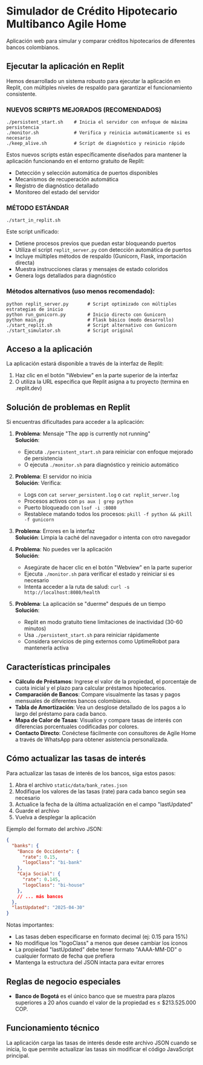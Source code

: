 # Simulador de Crédito Hipotecario Multibanco Agile Home

Aplicación web para simular y comparar créditos hipotecarios de diferentes bancos colombianos.

## Ejecutar la aplicación en Replit

Hemos desarrollado un sistema robusto para ejecutar la aplicación en Replit, con múltiples niveles de respaldo para garantizar el funcionamiento consistente.

### NUEVOS SCRIPTS MEJORADOS (RECOMENDADOS)
```
./persistent_start.sh    # Inicia el servidor con enfoque de máxima persistencia
./monitor.sh             # Verifica y reinicia automáticamente si es necesario
./keep_alive.sh          # Script de diagnóstico y reinicio rápido
```

Estos nuevos scripts están específicamente diseñados para mantener la aplicación funcionando en el entorno gratuito de Replit:
- Detección y selección automática de puertos disponibles
- Mecanismos de recuperación automática
- Registro de diagnóstico detallado
- Monitoreo del estado del servidor

### MÉTODO ESTÁNDAR
```
./start_in_replit.sh
```
Este script unificado:
- Detiene procesos previos que puedan estar bloqueando puertos
- Utiliza el script `replit_server.py` con detección automática de puertos
- Incluye múltiples métodos de respaldo (Gunicorn, Flask, importación directa)
- Muestra instrucciones claras y mensajes de estado coloridos
- Genera logs detallados para diagnóstico

### Métodos alternativos (uso menos recomendado):

```
python replit_server.py       # Script optimizado con múltiples estrategias de inicio
python run_gunicorn.py        # Inicio directo con Gunicorn 
python main.py                # Flask básico (modo desarrollo)
./start_replit.sh             # Script alternativo con Gunicorn
./start_simulator.sh          # Script original
```

## Acceso a la aplicación

La aplicación estará disponible a través de la interfaz de Replit:

1. Haz clic en el botón "Webview" en la parte superior de la interfaz
2. O utiliza la URL específica que Replit asigna a tu proyecto (termina en .replit.dev)

## Solución de problemas en Replit

Si encuentras dificultades para acceder a la aplicación:

1. **Problema**: Mensaje "The app is currently not running"  
   **Solución**: 
   - Ejecuta `./persistent_start.sh` para reiniciar con enfoque mejorado de persistencia
   - O ejecuta `./monitor.sh` para diagnóstico y reinicio automático

2. **Problema**: El servidor no inicia  
   **Solución**: Verifica:
   - Logs con `cat server_persistent.log` o `cat replit_server.log`
   - Procesos activos con `ps aux | grep python`
   - Puerto bloqueado con `lsof -i :8080`
   - Restablece matando todos los procesos: `pkill -f python && pkill -f gunicorn`

3. **Problema**: Errores en la interfaz  
   **Solución**: Limpia la caché del navegador o intenta con otro navegador

4. **Problema**: No puedes ver la aplicación  
   **Solución**:
   - Asegúrate de hacer clic en el botón "Webview" en la parte superior
   - Ejecuta `./monitor.sh` para verificar el estado y reiniciar si es necesario
   - Intenta acceder a la ruta de salud: `curl -s http://localhost:8080/health`

5. **Problema**: La aplicación se "duerme" después de un tiempo  
   **Solución**:
   - Replit en modo gratuito tiene limitaciones de inactividad (30-60 minutos)
   - Usa `./persistent_start.sh` para reiniciar rápidamente
   - Considera servicios de ping externos como UptimeRobot para mantenerla activa

## Características principales

- **Cálculo de Préstamos**: Ingrese el valor de la propiedad, el porcentaje de cuota inicial y el plazo para calcular préstamos hipotecarios.
- **Comparación de Bancos**: Compare visualmente las tasas y pagos mensuales de diferentes bancos colombianos.
- **Tabla de Amortización**: Vea un desglose detallado de los pagos a lo largo del préstamo para cada banco.
- **Mapa de Calor de Tasas**: Visualice y compare tasas de interés con diferencias porcentuales codificadas por colores.
- **Contacto Directo**: Conéctese fácilmente con consultores de Agile Home a través de WhatsApp para obtener asistencia personalizada.

## Cómo actualizar las tasas de interés

Para actualizar las tasas de interés de los bancos, siga estos pasos:

1. Abra el archivo `static/data/bank_rates.json`
2. Modifique los valores de las tasas (rate) para cada banco según sea necesario
3. Actualice la fecha de la última actualización en el campo "lastUpdated"
4. Guarde el archivo
5. Vuelva a desplegar la aplicación

Ejemplo del formato del archivo JSON:

```json
{
  "banks": {
    "Banco de Occidente": {
      "rate": 0.15,
      "logoClass": "bi-bank"
    },
    "Caja Social": {
      "rate": 0.145,
      "logoClass": "bi-house"
    },
    // ... más bancos
  },
  "lastUpdated": "2025-04-30"
}
```

Notas importantes:
- Las tasas deben especificarse en formato decimal (ej: 0.15 para 15%)
- No modifique los "logoClass" a menos que desee cambiar los íconos
- La propiedad "lastUpdated" debe tener formato "AAAA-MM-DD" o cualquier formato de fecha que prefiera
- Mantenga la estructura del JSON intacta para evitar errores

## Reglas de negocio especiales

- **Banco de Bogotá** es el único banco que se muestra para plazos superiores a 20 años cuando el valor de la propiedad es ≤ $213.525.000 COP.

## Funcionamiento técnico
 
La aplicación carga las tasas de interés desde este archivo JSON cuando se inicia, lo que permite actualizar las tasas sin modificar el código JavaScript principal.